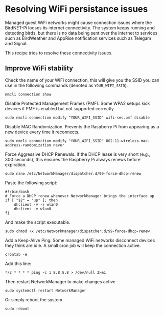 # Resolving WiFi persistance issues

Managed guest WiFi networks might cause connection issues where the BirdNET-Pi looses its internet connectivity. The system keeps running and detecting birds, but there is no data being sent over the internet to services such as BirdWeather and AppRise notification services such as Telegam and Signal.

This recipe tries to resolve these connectivity issues.

## Improve WiFi stability

Check the name of your WiFi connection, this will give you the SSID you can use in the following commands (denoted as `YOUR_WIFI_SSID`).

```
nmcli connection show
```

Disable Protected Management Frames (PMF). Some WPA2 setups kick devices if PMF is enabled but not supported correctly.

```
sudo nmcli connection modify "YOUR_WIFI_SSID" wifi-sec.pmf disable
```

Disable MAC Randomization. Prevents the Raspberry Pi from appearing as a new device every time it reconnects.

```
sudo nmcli connection modify "YOUR_WIFI_SSID" 802-11-wireless.mac-address-randomization never
```

Force Aggressive DHCP Renewals. If the DHCP lease is very short (e.g., 300 seconds), this ensures the Raspberry Pi always renews before expiration.

```
sudo nano /etc/NetworkManager/dispatcher.d/99-force-dhcp-renew
```

Paste the following script:

```
#!/bin/bash
# Force a DHCP renew whenever NetworkManager brings the interface up
if [ "$2" = "up" ]; then
    dhclient -v -r wlan0
    dhclient -v wlan0
fi
```

And make the script executable.

```
sudo chmod +x /etc/NetworkManager/dispatcher.d/99-force-dhcp-renew
```

Add a Keep-Alive Ping. Some managed WiFi networks disconnect devices they think are idle. A small cron job will keep the connection active.

```
crontab -e
```

Add this line:

```
*/2 * * * * ping -c 1 8.8.8.8 > /dev/null 2>&1
```

Then restart NetworkManager to make changes active

```
sudo systemctl restart NetworkManager
```

Or simply reboot the system. 

```
sudo reboot
```

